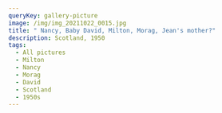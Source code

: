 ```yaml
---
queryKey: gallery-picture
image: /img/img_20211022_0015.jpg
title: " Nancy, Baby David, Milton, Morag, Jean's mother?"
description: Scotland, 1950
tags:
  - All pictures
  - Milton
  - Nancy
  - Morag
  - David
  - Scotland
  - 1950s
---
```

